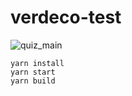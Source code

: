 # verdeco-test

![quiz_main](https://user-images.githubusercontent.com/55257833/132418375-02a6625f-0d60-4f17-a162-8fbc5d979222.png)

```
yarn install
yarn start
yarn build
```

